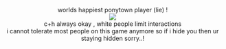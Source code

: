 <p align="center">
worlds happiest ponytown player (lie) ! <br> <img src="https://i.postimg.cc/5t8vFcBp/Fs2t-Uycag-AAu-CLS-removebg-preview.png"/> <br> c+h always okay , white people limit interactions <br> i cannot tolerate most people on this game anymore so if i hide you then ur staying hidden sorry..!
</p>
